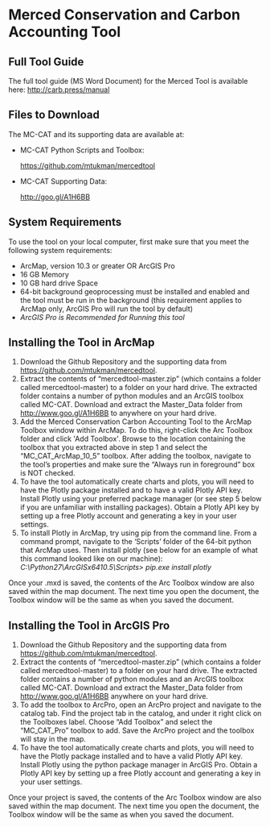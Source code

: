 # Merced Conservation and Carbon Accounting Tool

## Full Tool Guide
The full tool guide (MS Word Document) for the Merced Tool is available here:  http://carb.press/manual


## Files to Download 

The MC-CAT and its supporting data are available at:

* MC-CAT Python Scripts and Toolbox:

	https://github.com/mtukman/mercedtool

* MC-CAT Supporting Data:

	http://goo.gl/A1H6BB
  
## System Requirements
To use the tool on your local computer, first make sure that you meet the following system requirements:
* ArcMap, version 10.3 or greater OR ArcGIS Pro
* 16 GB Memory
* 10 GB hard drive Space
* 64-bit background geoprocessing must be installed and enabled and the tool must be run in the background (this requirement applies to ArcMap only, ArcGIS Pro will run the tool by default)
* _ArcGIS Pro is Recommended for Running this tool_

## Installing the Tool in ArcMap
1.	Download the Github Repository and the supporting data from https://github.com/mtukman/mercedtool.  
2.	Extract the contents of “mercedtool-master.zip” (which contains a folder called mercedtool-master) to a folder on your hard drive.  The extracted folder contains a number of python modules and an ArcGIS toolbox called MC-CAT. Download and extract the Master_Data folder from http://www.goo.gl/A1H6BB to anywhere on your hard drive.
3.	Add the Merced Conservation Carbon Accounting Tool to the ArcMap Toolbox window within ArcMap.  To do this, right-click the Arc Toolbox folder and click 'Add Toolbox'.  Browse to the location containing the toolbox that you extracted above in step 1 and select the “MC_CAT_ArcMap_10_5” toolbox. After adding the toolbox, navigate to the tool’s properties and make sure the “Always run in foreground” box is NOT checked.
4.	To have the tool automatically create charts and plots, you will need to have the Plotly package installed and to have a valid Plotly API key.  Install Plotly using your preferred package manager (or see step 5 below if you are unfamiliar with installing packages).  Obtain a Plotly API key by setting up a free Plotly account and generating a key in your user settings. 
5. 	To install Plotly in ArcMap, try using pip from the command line. From a command prompt, navigate to the ‘Scripts’ folder of the 64-bit python that ArcMap uses.  Then install plotly (see below for an example of what this command looked like on our machine):
_C:\Python27\ArcGISx6410.5\Scripts>   pip.exe install plotly_ 


Once your .mxd is saved, the contents of the Arc Toolbox window are also saved within the map document. The next time you open the document, the Toolbox window will be the same as when you saved the document.

## Installing the Tool in ArcGIS Pro
1.	Download the Github Repository and the supporting data from https://github.com/mtukman/mercedtool.  
2.	Extract the contents of “mercedtool-master.zip” (which contains a folder called mercedtool-master) to a folder on your hard drive.  The extracted folder contains a number of python modules and an ArcGIS toolbox called MC-CAT. Download and extract the Master_Data folder from http://www.goo.gl/A1H6BB anywhere on your hard drive.
3.	To add the toolbox to ArcPro, open an ArcPro project and navigate to the catalog tab. Find the project tab in the catalog, and under it right click on the Toolboxes label. Choose “Add Toolbox” and select the “MC_CAT_Pro” toolbox to add. Save the ArcPro project and the toolbox will stay in the map.
4.	To have the tool automatically create charts and plots, you will need to have the Plotly package installed and to have a valid Plotly API key.  Install Plotly using the python package manager in ArcGIS Pro.  Obtain a Plotly API key by setting up a free Plotly account and generating a key in your user settings. 

Once your project is saved, the contents of the Arc Toolbox window are also saved within the map document. The next time you open the document, the Toolbox window will be the same as when you saved the document.
